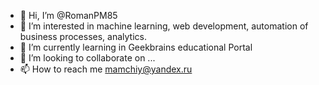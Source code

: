 - 👋 Hi, I’m @RomanPM85
- 👀 I’m interested in machine learning, web development, automation of business processes, analytics.
- 🌱 I’m currently learning in Geekbrains educational Portal
- 💞️ I’m looking to collaborate on ...
- 📫 How to reach me mamchiy@yandex.ru

<!---
RomanPM85/RomanPM85 is a ✨ special ✨ repository because its `README.md` (this file) appears on your GitHub profile.
You can click the Preview link to take a look at your changes.
--->

